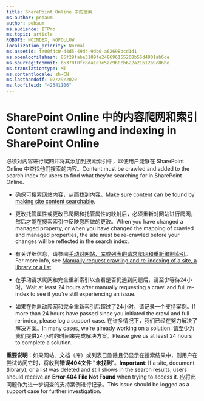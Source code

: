 ```yaml
---
title: SharePoint Online 中的搜索
ms.author: pebaum
author: pebaum
ms.audience: ITPro
ms.topic: article
ROBOTS: NOINDEX, NOFOLLOW
localization_priority: Normal
ms.assetid: fe00f4c0-44d5-49d4-9db0-a62698bcd1d1
ms.openlocfilehash: 85f29fabe3189fe248696155208b56d4901ab6de
ms.sourcegitcommit: b5370f0fc8da1e7e5ac960cb622a21612a9c86be
ms.translationtype: MT
ms.contentlocale: zh-CN
ms.lasthandoff: 02/29/2020
ms.locfileid: "42341106"
---
```

# <a name="content-crawling-and-indexing-in-sharepoint-online"></a><span data-ttu-id="09c77-102">SharePoint Online 中的内容爬网和索引</span><span class="sxs-lookup"><span data-stu-id="09c77-102">Content crawling and indexing in SharePoint Online</span></span>

<span data-ttu-id="09c77-103">必须对内容进行爬网并将其添加到搜索索引中，以便用户能够在 SharePoint Online 中查找他们搜索的内容。</span><span class="sxs-lookup"><span data-stu-id="09c77-103">Content must be crawled and added to the search index for users to find what they're searching for in SharePoint Online.</span></span>

- <span data-ttu-id="09c77-104">确保可[搜索网站内容](https://docs.microsoft.com/sharepoint/make-site-content-searchable)，从而找到内容。</span><span class="sxs-lookup"><span data-stu-id="09c77-104">Make sure content can be found by [making site content searchable](https://docs.microsoft.com/sharepoint/make-site-content-searchable).</span></span>

- <span data-ttu-id="09c77-105">更改托管属性或更改已爬网和托管属性的映射后，必须重新对网站进行爬网，然后才能在搜索索引中反映您所做的更改。</span><span class="sxs-lookup"><span data-stu-id="09c77-105">When you have changed a managed property, or when you have changed the mapping of crawled and managed properties, the site must be re-crawled before your changes will be reflected in the search index.</span></span>

- <span data-ttu-id="09c77-106">有关详细信息，请参阅[手动对网站、库或列表的请求爬网和重新编制索引](https://docs.microsoft.com/sharepoint/crawl-site-content)。</span><span class="sxs-lookup"><span data-stu-id="09c77-106">For more info, see [Manually request crawling and re-indexing of a site, a library or a list](https://docs.microsoft.com/sharepoint/crawl-site-content).</span></span>

- <span data-ttu-id="09c77-107">在手动请求爬网和完全重新索引以查看是否仍遇到问题后，请至少等待24小时。</span><span class="sxs-lookup"><span data-stu-id="09c77-107">Wait at least 24 hours after manually requesting a crawl and full re-index to see if you're still experiencing an issue.</span></span>

- <span data-ttu-id="09c77-108">如果在你启动爬网和完全重新索引后超过了24小时，请记录一个支持案例。</span><span class="sxs-lookup"><span data-stu-id="09c77-108">If more than 24 hours have passed since you initiated the crawl and full re-index, please log a support case.</span></span> <span data-ttu-id="09c77-109">在许多情况下，我们已经在努力解决了解决方案。</span><span class="sxs-lookup"><span data-stu-id="09c77-109">In many cases, we're already working on a solution.</span></span> <span data-ttu-id="09c77-110">请至少为我们提供24小时的时间来完成解决方案。</span><span class="sxs-lookup"><span data-stu-id="09c77-110">Please give us at least 24 hours to complete a solution.</span></span>

<span data-ttu-id="09c77-111">**重要说明**：如果网站、文档（库）或列表已删除且仍显示在搜索结果中，则用户在尝试访问它时，将收到**错误404文件 "未找到**"。</span><span class="sxs-lookup"><span data-stu-id="09c77-111">**Important**: If a site, document (library), or a list was deleted and still shows in the search results, users should receive an **Error 404 File Not Found** when trying to access it.</span></span> <span data-ttu-id="09c77-112">应将此问题作为进一步调查的支持案例进行记录。</span><span class="sxs-lookup"><span data-stu-id="09c77-112">This issue should be logged as a support case for further investigation.</span></span>



